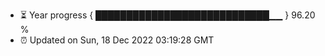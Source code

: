 - ⏳ Year progress { ████████████████████████████▁▁ } 96.20 %
- ⏰ Updated on Sun, 18 Dec 2022 03:19:28 GMT

